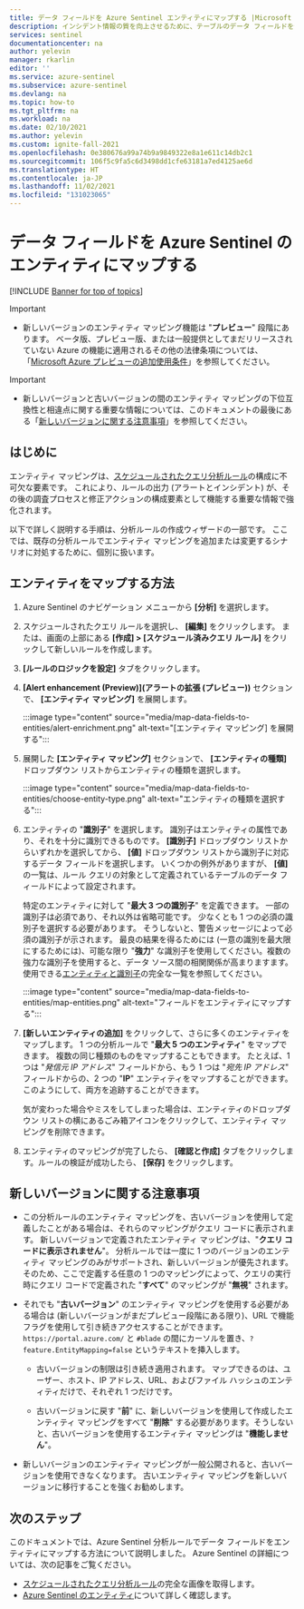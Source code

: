 ```yaml
---
title: データ フィールドを Azure Sentinel エンティティにマップする |Microsoft Docs
description: インシデント情報の質を向上させるために、テーブルのデータ フィールドを分析ルールの Azure Sentinel エンティティにマップする
services: sentinel
documentationcenter: na
author: yelevin
manager: rkarlin
editor: ''
ms.service: azure-sentinel
ms.subservice: azure-sentinel
ms.devlang: na
ms.topic: how-to
ms.tgt_pltfrm: na
ms.workload: na
ms.date: 02/10/2021
ms.author: yelevin
ms.custom: ignite-fall-2021
ms.openlocfilehash: 0e380676a99a74b9a9849322e8a1e611c14db2c1
ms.sourcegitcommit: 106f5c9fa5c6d3498dd1cfe63181a7ed4125ae6d
ms.translationtype: HT
ms.contentlocale: ja-JP
ms.lasthandoff: 11/02/2021
ms.locfileid: "131023065"
---
```

# <a name="map-data-fields-to-entities-in-azure-sentinel"></a>データ フィールドを Azure Sentinel のエンティティにマップする 

[!INCLUDE [Banner for top of topics](./includes/banner.md)]

> [!IMPORTANT]
>
> - 新しいバージョンのエンティティ マッピング機能は "**プレビュー**" 段階にあります。 ベータ版、プレビュー版、または一般提供としてまだリリースされていない Azure の機能に適用されるその他の法律条項については、「[Microsoft Azure プレビューの追加使用条件](https://azure.microsoft.com/support/legal/preview-supplemental-terms/)」を参照してください。

> [!IMPORTANT]
>
> - 新しいバージョンと古いバージョンの間のエンティティ マッピングの下位互換性と相違点に関する重要な情報については、このドキュメントの最後にある「[新しいバージョンに関する注意事項](#notes-on-the-new-version)」を参照してください。

## <a name="introduction"></a>はじめに

エンティティ マッピングは、[スケジュールされたクエリ分析ルール](detect-threats-custom.md)の構成に不可欠な要素です。 これにより、ルールの出力 (アラートとインシデント) が、その後の調査プロセスと修正アクションの構成要素として機能する重要な情報で強化されます。

以下で詳しく説明する手順は、分析ルールの作成ウィザードの一部です。 ここでは、既存の分析ルールでエンティティ マッピングを追加または変更するシナリオに対処するために、個別に扱います。

## <a name="how-to-map-entities"></a>エンティティをマップする方法

1. Azure Sentinel のナビゲーション メニューから **[分析]** を選択します。

1. スケジュールされたクエリ ルールを選択し、 **[編集]** をクリックします。 または、画面の上部にある **[作成] > [スケジュール済みクエリ ルール]** をクリックして新しいルールを作成します。

1. **[ルールのロジックを設定]** タブをクリックします。 

1. **[Alert enhancement (Preview)]\(アラートの拡張 (プレビュー\))** セクションで、 **[エンティティ マッピング]** を展開します。

    :::image type="content" source="media/map-data-fields-to-entities/alert-enrichment.png" alt-text="[エンティティ マッピング] を展開する":::

1. 展開した **[エンティティ マッピング]** セクションで、 **[エンティティの種類]** ドロップダウン リストからエンティティの種類を選択します。

    :::image type="content" source="media/map-data-fields-to-entities/choose-entity-type.png" alt-text="エンティティの種類を選択する":::

1. エンティティの "**識別子**" を選択します。 識別子はエンティティの属性であり、それを十分に識別できるものです。 **[識別子]** ドロップダウン リストからいずれかを選択してから、 **[値]** ドロップダウン リストから識別子に対応するデータ フィールドを選択します。 いくつかの例外がありますが、 **[値]** の一覧は、ルール クエリの対象として定義されているテーブルのデータ フィールドによって設定されます。

    特定のエンティティに対して "**最大 3 つの識別子**" を定義できます。 一部の識別子は必須であり、それ以外は省略可能です。 少なくとも 1 つの必須の識別子を選択する必要があります。 そうしないと、警告メッセージによって必須の識別子が示されます。 最良の結果を得るためには (一意の識別を最大限にするためには)、可能な限り "**強力**" な識別子を使用してください。複数の強力な識別子を使用すると、データ ソース間の相関関係が高まりますます。 使用できる[エンティティと識別子](entities-reference.md)の完全な一覧を参照してください。

    :::image type="content" source="media/map-data-fields-to-entities/map-entities.png" alt-text="フィールドをエンティティにマップする":::

1. **[新しいエンティティの追加]** をクリックして、さらに多くのエンティティをマップします。 1 つの分析ルールで "**最大 5 つのエンティティ**" をマップできます。 複数の同じ種類のものをマップすることもできます。 たとえば、1 つは "*発信元 IP アドレス*" フィールドから、もう 1 つは "*宛先 IP アドレス*" フィールドからの、2 つの "**IP**" エンティティをマップすることができます。 このようにして、両方を追跡することができます。

    気が変わった場合やミスをしてしまった場合は、エンティティのドロップダウン リストの横にあるごみ箱アイコンをクリックして、エンティティ マッピングを削除できます。

1. エンティティのマッピングが完了したら、 **[確認と作成]** タブをクリックします。ルールの検証が成功したら、 **[保存]** をクリックします。

## <a name="notes-on-the-new-version"></a>新しいバージョンに関する注意事項

- この分析ルールのエンティティ マッピングを、古いバージョンを使用して定義したことがある場合は、それらのマッピングがクエリ コードに表示されます。 新しいバージョンで定義されたエンティティ マッピングは、"**クエリ コードに表示されません**"。 分析ルールでは一度に 1 つのバージョンのエンティティ マッピングのみがサポートされ、新しいバージョンが優先されます。 そのため、ここで定義する任意の 1 つのマッピングによって、クエリの実行時にクエリ コードで定義された "**すべて**" のマッピングが "**無視**" されます。 

- それでも "**古いバージョン**" のエンティティ マッピングを使用する必要がある場合は (新しいバージョンがまだプレビュー段階にある限り)、URL で機能フラグを使用して引き続きアクセスすることができます。 `https://portal.azure.com/` と `#blade` の間にカーソルを置き、`?feature.EntityMapping=false` というテキストを挿入します。

  - 古いバージョンの制限は引き続き適用されます。 マップできるのは、ユーザー、ホスト、IP アドレス、URL、およびファイル ハッシュのエンティティだけで、それぞれ 1 つだけです。

  - 古いバージョンに戻す "**前**" に、新しいバージョンを使用して作成したエンティティ マッピングをすべて "**削除**" する必要があります。そうしないと、古いバージョンを使用するエンティティ マッピングは "**機能しません**"。

- 新しいバージョンのエンティティ マッピングが一般公開されると、古いバージョンを使用できなくなります。 古いエンティティ マッピングを新しいバージョンに移行することを強くお勧めします。


## <a name="next-steps"></a>次のステップ

このドキュメントでは、Azure Sentinel 分析ルールでデータ フィールドをエンティティにマップする方法について説明しました。 Azure Sentinel の詳細については、次の記事をご覧ください。
- [スケジュールされたクエリ分析ルール](detect-threats-custom.md)の完全な画像を取得します。
- [Azure Sentinel のエンティティ](entities-in-azure-sentinel.md)について詳しく確認します。
